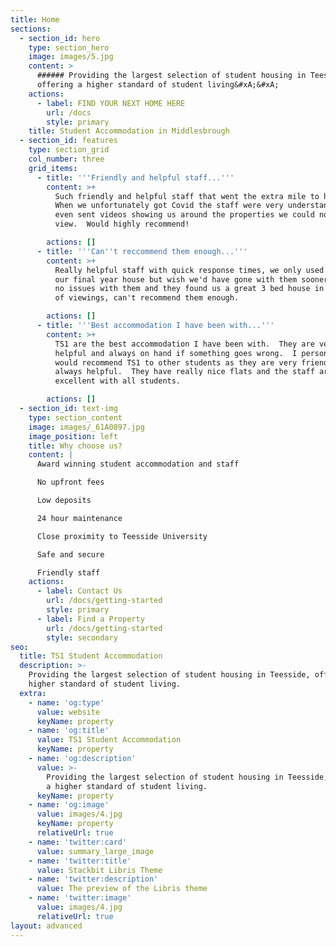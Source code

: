 ```yaml
---
title: Home
sections:
  - section_id: hero
    type: section_hero
    image: images/5.jpg
    content: >
      ###### Providing the largest selection of student housing in Teesside,
      offering a higher standard of student living&#xA;&#xA;
    actions:
      - label: FIND YOUR NEXT HOME HERE
        url: /docs
        style: primary
    title: Student Accommodation in Middlesbrough
  - section_id: features
    type: section_grid
    col_number: three
    grid_items:
      - title: '''Friendly and helpful staff...'''
        content: >+
          Such friendly and helpful staff that went the extra mile to help. 
          When we unfortunately got Covid the staff were very understanding and
          even sent videos showing us around the properties we could no longer
          view.  Would highly recommend!

        actions: []
      - title: '''Can''t reccommend them enough...'''
        content: >+
          Really helpful staff with quick response times, we only used them for
          our final year house but wish we'd have gone with them sooner.  We had
          no issues with them and they found us a great 3 bed house in one day
          of viewings, can't recommend them enough.

        actions: []
      - title: '''Best accommodation I have been with...'''
        content: >+
          TS1 are the best accommodation I have been with.  They are very
          helpful and always on hand if something goes wrong.  I personally
          would recommend TS1 to other students as they are very friendly and
          always helpful.  They have really nice flats and the staff are
          excellent with all students.

        actions: []
  - section_id: text-img
    type: section_content
    image: images/_61A0897.jpg
    image_position: left
    title: Why choose us?
    content: |
      Award winning student accommodation and staff

      No upfront fees

      Low deposits

      24 hour maintenance

      Close proximity to Teesside University

      Safe and secure

      Friendly staff
    actions:
      - label: Contact Us
        url: /docs/getting-started
        style: primary
      - label: Find a Property
        url: /docs/getting-started
        style: secondary
seo:
  title: TS1 Student Accommodation
  description: >-
    Providing the largest selection of student housing in Teesside, offering a
    higher standard of student living.
  extra:
    - name: 'og:type'
      value: website
      keyName: property
    - name: 'og:title'
      value: TS1 Student Accommodation
      keyName: property
    - name: 'og:description'
      value: >-
        Providing the largest selection of student housing in Teesside, offering
        a higher standard of student living.
      keyName: property
    - name: 'og:image'
      value: images/4.jpg
      keyName: property
      relativeUrl: true
    - name: 'twitter:card'
      value: summary_large_image
    - name: 'twitter:title'
      value: Stackbit Libris Theme
    - name: 'twitter:description'
      value: The preview of the Libris theme
    - name: 'twitter:image'
      value: images/4.jpg
      relativeUrl: true
layout: advanced
---
```


